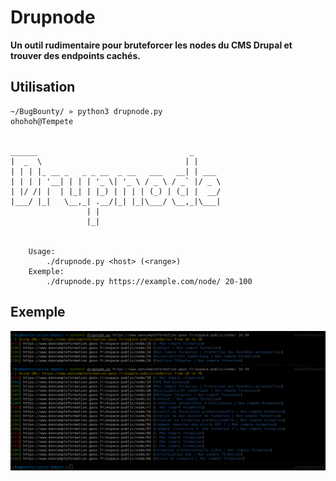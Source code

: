 # Drupnode
**Un outil rudimentaire pour bruteforcer les nodes du CMS Drupal et trouver des endpoints cachés.**

## Utilisation
```
~/BugBounty/ » python3 drupnode.py                                          ohohoh@Tempete

	
______                                  _      
|  _  \                                | |     
| | | |_ __ _   _ _ __  _ __   ___   __| | ___ 
| | | | '__| | | | '_ \| '_ \ / _ \ / _` |/ _ \
| |/ /| |  | |_| | |_) | | | | (_) | (_| |  __/
|___/ |_|   \__,_| .__/|_| |_|\___/ \__,_|\___|
                 | |                           
                 |_|                             

	
	Usage: 
		./drupnode.py <host> (<range>)
	Exemple:
		./drupnode.py https://example.com/node/ 20-100

```

## Exemple

![](https://raw.githubusercontent.com/Z3ste/drupnode/main/drupnode.png)

